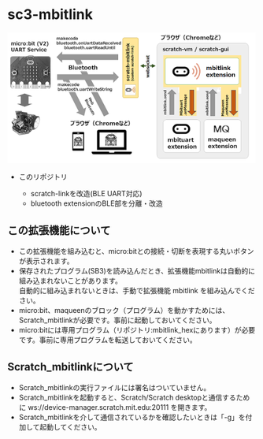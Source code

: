 # sc3-mbitlink

![](images/mbituart.png)

- このリポジトリ

	- scratch-linkを改造(BLE UART対応)
	- bluetooth extensionのBLE部を分離・改造

## この拡張機能について

- この拡張機能を組み込むと、micro:bitとの接続・切断を表現する丸いボタンが表示されます。
- 保存されたプログラム(SB3)を読み込んだとき、拡張機能mbitlinkは自動的に組み込まれないことがあります。<br>
自動的に組み込まれないときは、手動で拡張機能 mbitlink を組み込んでください。
- micro:bit、maqueenのブロック（プログラム）を動かすためには、Scratch_mbitlinkが必要です。事前に起動しておいてください。
- micro:bitには専用プログラム（リポジトリ:mbitlink_hexにあります）が必要です。事前に専用プログラムを転送しておいてください。

## Scratch_mbitlinkについて

- Scratch_mbitlinkの実行ファイルには署名はついていません。
- Scratch_mbitlinkを起動すると、Scratch/Scratch desktopと通信するために ws://device-manager.scratch.mit.edu:20111 を開きます。
- Scratch_mbitlinkを介して通信されているかを確認したいときは「-g」を付加して起動してください。
